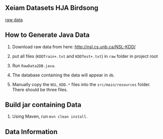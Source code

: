 ## Xeiam Datasets HJA Birdsong

[raw data](http://nsl.cs.unb.ca/NSL-KDD/)

## How to Generate Java Data

1. Download raw data from here: http://nsl.cs.unb.ca/NSL-KDD/

1. put all files (`KDDTrain+.txt` and `KDDTest+.txt`) in `raw` folder in project root

1. Run `RawData2DB.java`. 

1. The database containing the data will appear in `db`.

1. Manually copy the `NSL_KDD.*` files into the `src/main/resources` folder. There should be three files. 

## Build jar containing Data

1. Using Maven, run `mvn clean install`.

## Data Information
